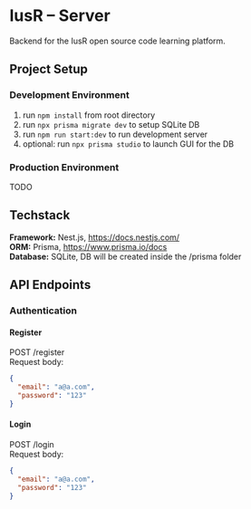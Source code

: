 # IusR – Server

Backend for the IusR open source code learning platform.

## Project Setup

### Development Environment

1. run `npm install` from root directory
2. run `npx prisma migrate dev` to setup SQLite DB
3. run `npm run start:dev` to run development server
4. optional: run `npx prisma studio` to launch GUI for the DB

### Production Environment

TODO

## Techstack

**Framework:** Nest.js, https://docs.nestjs.com/  
**ORM:** Prisma, https://www.prisma.io/docs  
**Database:** SQLite, DB will be created inside the /prisma folder

## API Endpoints

### Authentication

#### Register

POST /register  
Request body:

```json
{
  "email": "a@a.com",
  "password": "123"
}
```

#### Login

POST /login  
Request body:

```json
{
  "email": "a@a.com",
  "password": "123"
}
```
